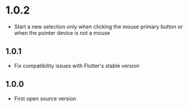 # 1.0.2

- Start a new selection only when clicking the mouse primary button or when the pointer device is not a mouse

## 1.0.1

- Fix compatibility issues with Flutter's stable version

## 1.0.0

- First open source version
